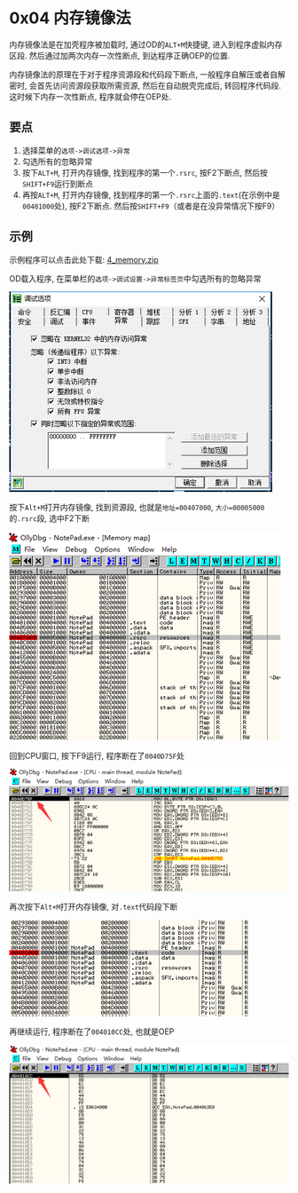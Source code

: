 # 0x04 内存镜像法

内存镜像法是在加壳程序被加载时, 通过OD的`ALT+M`快捷键, 进入到程序虚拟内存区段. 然后通过加两次内存一次性断点, 到达程序正确OEP的位置. 

内存镜像法的原理在于对于程序资源段和代码段下断点, 一般程序自解压或者自解密时, 会首先访问资源段获取所需资源, 然后在自动脱壳完成后, 转回程序代码段. 这时候下内存一次性断点, 程序就会停在OEP处. 

## 要点

1. 选择菜单的`选项->调试选项->异常`
2. 勾选所有的忽略异常
3. 按下`ALT+M`, 打开内存镜像, 找到程序的第一个`.rsrc`, 按F2下断点, 然后按`SHIFT+F9`运行到断点
4. 再按`ALT+M`, 打开内存镜像, 找到程序的第一个`.rsrc`上面的`.text`(在示例中是`00401000`处), 按F2下断点. 然后按`SHIFT+F9`（或者是在没异常情况下按F9）

## 示例

示例程序可以点击此处下载: [4_memory.zip](https://github.com/ctf-wiki/ctf-wiki/blob/master/reverse/unpack/example/4_memory.zip)

OD载入程序, 在菜单栏的`选项->调试设置->异常标签页`中勾选所有的忽略异常

![memory_01.png](/reverse/unpack/figure/memory_01.png)

按下`Alt+M`打开内存镜像, 找到资源段, 也就是`地址=00407000`, `大小=00005000`的`.rsrc`段, 选中F2下断

![memory_02.png](/reverse/unpack/figure/memory_02.png)

回到CPU窗口, 按下F9运行, 程序断在了`0040D75F`处

![memory_03.png](/reverse/unpack/figure/memory_03.png)

再次按下`Alt+M`打开内存镜像, 对`.text`代码段下断

![memory_04.png](/reverse/unpack/figure/memory_04.png)

再继续运行, 程序断在了`004010CC`处, 也就是OEP

![memory_05.png](/reverse/unpack/figure/memory_05.png)


